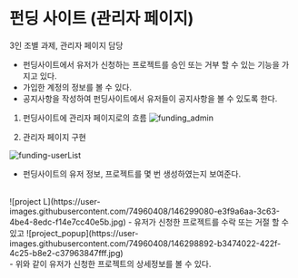 # 펀딩 사이트 (관리자 페이지)
3인 조별 과제, 관리자 페이지 담당

- 펀딩사이트에서 유저가 신청하는 프로젝트를 승인 또는 거부 할 수 있는 기능을 가지고 있다.
- 가입한 계정의 정보를 볼 수 있다.
- 공지사항을 작성하여 펀딩사이트에서 유저들이 공지사항을 볼 수 있도록 한다.

1) 펀딩사이트에 관리자 페이지로의 흐름
![funding_admin](https://user-images.githubusercontent.com/74960408/146297231-f739f547-b938-4c59-86f5-c9ff5f1ca042.jpg)

2) 관리자 페이지 구현<br/>

![funding-userList](https://user-images.githubusercontent.com/74960408/146298603-954b50c7-22cf-4f19-907b-769dba8bcbfb.jpg)

 - 펀딩사이트의 유저 정보, 프로젝트를 몇 번 생성하였는지 보여준다.
<br/>
![project L](https://user-images.githubusercontent.com/74960408/146299080-e3f9a6aa-3c63-4be4-8edc-f14e7cc40e5b.jpg)
- 유저가 신청한 프로젝트를 수락 또는 거절 할 수 있고
![project_popup](https://user-images.githubusercontent.com/74960408/146298892-b3474022-422f-4c25-b8e2-c37963847fff.jpg)
<br/>
- 위와 같이 유저가 신청한 프로젝트의 상세정보를 볼 수 있다.
